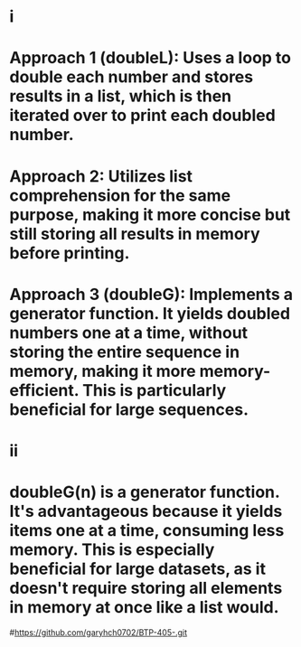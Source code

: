 # i
# Approach 1 (doubleL): Uses a loop to double each number and stores results in a list, which is then iterated over to print each doubled number.

# Approach 2: Utilizes list comprehension for the same purpose, making it more concise but still storing all results in memory before printing.


# Approach 3 (doubleG): Implements a generator function. It yields doubled numbers one at a time, without storing the entire sequence in memory, making it more memory-efficient. This is particularly beneficial for large sequences.

# ii

# doubleG(n) is a generator function. It's advantageous because it yields items one at a time, consuming less memory. This is especially beneficial for large datasets, as it doesn't require storing all elements in memory at once like a list would.







#https://github.com/garyhch0702/BTP-405-.git

